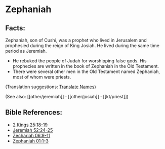 # Zephaniah #

## Facts: ##

Zephaniah, son of Cushi, was a prophet who lived in Jerusalem and prophesied during the reign of King Josiah. He lived during the same time period as Jeremiah.

* He rebuked the people of Judah for worshipping false gods. His prophecies are written in the book of Zephaniah in the Old Testament.
* There were several other men in the Old Testament named Zephaniah, most of whom were priests.

(Translation suggestions: [Translate Names](en/ta-vol1/translate/man/translate-names))

(See also: [[other/jeremiah]] **·** [[other/josiah]] **·** [[kt/priest]])

## Bible References: ##

* [2 Kings 25:18-19](en/tn/2ki/help/25/18)
* [Jeremiah 52:24-25](en/tn/jer/help/52/24)
* [Zechariah 06:9-11](en/tn/zec/help/06/09)
* [Zephaniah 01:1-3](en/tn/zep/help/01/01)